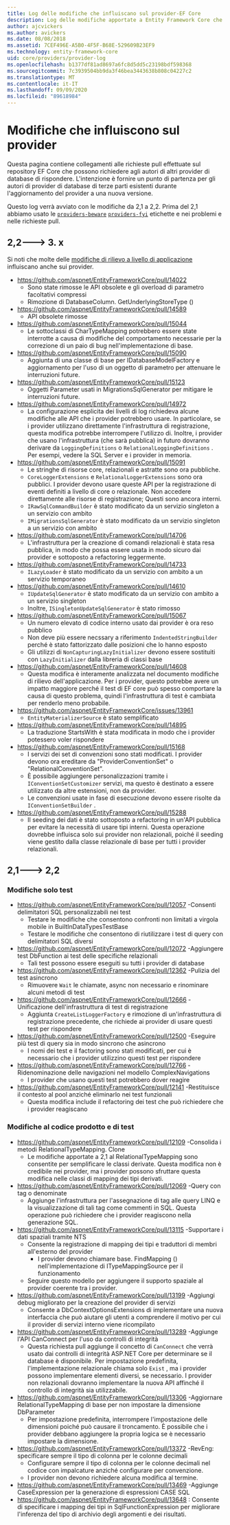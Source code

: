 ```yaml
---
title: Log delle modifiche che influiscano sul provider-EF Core
description: Log delle modifiche apportate a Entity Framework Core che incidono sui provider
author: ajcvickers
ms.author: avickers
ms.date: 08/08/2018
ms.assetid: 7CEF496E-A5B0-4F5F-B68E-529609B23EF9
ms.technology: entity-framework-core
uid: core/providers/provider-log
ms.openlocfilehash: b1377df81ad8697a6fc8d5dd5c23198bdf598368
ms.sourcegitcommit: 7c3939504bb9da3f46bea3443638b808c04227c2
ms.translationtype: MT
ms.contentlocale: it-IT
ms.lasthandoff: 09/09/2020
ms.locfileid: "89618984"
---
```

# <a name="provider-impacting-changes"></a>Modifiche che influiscono sul provider

Questa pagina contiene collegamenti alle richieste pull effettuate sul repository EF Core che possono richiedere agli autori di altri provider di database di rispondere. L'intenzione è fornire un punto di partenza per gli autori di provider di database di terze parti esistenti durante l'aggiornamento del provider a una nuova versione.

Questo log verrà avviato con le modifiche da 2,1 a 2,2. Prima del 2,1 abbiamo usato le [`providers-beware`](https://github.com/aspnet/EntityFrameworkCore/labels/providers-beware) [`providers-fyi`](https://github.com/aspnet/EntityFrameworkCore/labels/providers-fyi) etichette e nei problemi e nelle richieste pull.

## <a name="22-----3x"></a>2,2---> 3. x

Si noti che molte delle [modifiche di rilievo a livello di applicazione](xref:core/what-is-new/ef-core-3.x/breaking-changes) influiscano anche sui provider.

* <https://github.com/aspnet/EntityFrameworkCore/pull/14022>
  * Sono state rimosse le API obsolete e gli overload di parametro facoltativi compressi
  * Rimozione di DatabaseColumn. GetUnderlyingStoreType ()
* <https://github.com/aspnet/EntityFrameworkCore/pull/14589>
  * API obsolete rimosse
* <https://github.com/aspnet/EntityFrameworkCore/pull/15044>
  * Le sottoclassi di CharTypeMapping potrebbero essere state interrotte a causa di modifiche del comportamento necessarie per la correzione di un paio di bug nell'implementazione di base.
* <https://github.com/aspnet/EntityFrameworkCore/pull/15090>
  * Aggiunta di una classe di base per IDatabaseModelFactory e aggiornamento per l'uso di un oggetto di parametro per attenuare le interruzioni future.
* <https://github.com/aspnet/EntityFrameworkCore/pull/15123>
  * Oggetti Parameter usati in MigrationsSqlGenerator per mitigare le interruzioni future.
* <https://github.com/aspnet/EntityFrameworkCore/pull/14972>
  * La configurazione esplicita dei livelli di log richiedeva alcune modifiche alle API che i provider potrebbero usare. In particolare, se i provider utilizzano direttamente l'infrastruttura di registrazione, questa modifica potrebbe interrompere l'utilizzo di. Inoltre, i provider che usano l'infrastruttura (che sarà pubblica) in futuro dovranno derivare da `LoggingDefinitions` o `RelationalLoggingDefinitions` . Per esempi, vedere la SQL Server e i provider in memoria.
* <https://github.com/aspnet/EntityFrameworkCore/pull/15091>
  * Le stringhe di risorse core, relazionali e astratte sono ora pubbliche.
  * `CoreLoggerExtensions` e `RelationalLoggerExtensions` sono ora pubblici. I provider devono usare queste API per la registrazione di eventi definiti a livello di core o relazionale. Non accedere direttamente alle risorse di registrazione; Questi sono ancora interni.
  * `IRawSqlCommandBuilder` è stato modificato da un servizio singleton a un servizio con ambito
  * `IMigrationsSqlGenerator` è stato modificato da un servizio singleton a un servizio con ambito
* <https://github.com/aspnet/EntityFrameworkCore/pull/14706>
  * L'infrastruttura per la creazione di comandi relazionali è stata resa pubblica, in modo che possa essere usata in modo sicuro dai provider e sottoposto a refactoring leggermente.
* <https://github.com/aspnet/EntityFrameworkCore/pull/14733>
  * `ILazyLoader` è stato modificato da un servizio con ambito a un servizio temporaneo
* <https://github.com/aspnet/EntityFrameworkCore/pull/14610>
  * `IUpdateSqlGenerator` è stato modificato da un servizio con ambito a un servizio singleton
  * Inoltre, `ISingletonUpdateSqlGenerator` è stato rimosso
* <https://github.com/aspnet/EntityFrameworkCore/pull/15067>
  * Un numero elevato di codice interno usato dai provider è ora reso pubblico
  * Non deve più essere necssary a riferimento `IndentedStringBuilder` perché è stato fattorizzato dalle posizioni che lo hanno esposto
  * Gli utilizzi di `NonCapturingLazyInitializer` devono essere sostituiti con `LazyInitializer` dalla libreria di classi base
* <https://github.com/aspnet/EntityFrameworkCore/pull/14608>
  * Questa modifica è interamente analizzata nel documento modifiche di rilievo dell'applicazione. Per i provider, questo potrebbe avere un impatto maggiore perché il test di EF core può spesso comportare la causa di questo problema, quindi l'infrastruttura di test è cambiata per renderlo meno probabile.
* <https://github.com/aspnet/EntityFrameworkCore/issues/13961>
  * `EntityMaterializerSource` è stato semplificato
* <https://github.com/aspnet/EntityFrameworkCore/pull/14895>
  * La traduzione StartsWith è stata modificata in modo che i provider potessero voler rispondere
* <https://github.com/aspnet/EntityFrameworkCore/pull/15168>
  * I servizi dei set di convenzioni sono stati modificati. I provider devono ora ereditare da "ProviderConventionSet" o "RelationalConventionSet".
  * È possibile aggiungere personalizzazioni tramite i `IConventionSetCustomizer` servizi, ma questo è destinato a essere utilizzato da altre estensioni, non da provider.
  * Le convenzioni usate in fase di esecuzione devono essere risolte da `IConventionSetBuilder` .
* <https://github.com/aspnet/EntityFrameworkCore/pull/15288>
  * Il seeding dei dati è stato sottoposto a refactoring in un'API pubblica per evitare la necessità di usare tipi interni. Questa operazione dovrebbe influisca solo sui provider non relazionali, poiché il seeding viene gestito dalla classe relazionale di base per tutti i provider relazionali.

## <a name="21-----22"></a>2,1---> 2,2

### <a name="test-only-changes"></a>Modifiche solo test

* <https://github.com/aspnet/EntityFrameworkCore/pull/12057> -Consenti delimitatori SQL personalizzabili nei test
  * Testare le modifiche che consentono confronti non limitati a virgola mobile in BuiltInDataTypesTestBase
  * Testare le modifiche che consentono di riutilizzare i test di query con delimitatori SQL diversi
* <https://github.com/aspnet/EntityFrameworkCore/pull/12072> -Aggiungere test DbFunction ai test delle specifiche relazionali
  * Tali test possono essere eseguiti su tutti i provider di database
* <https://github.com/aspnet/EntityFrameworkCore/pull/12362> -Pulizia del test asincrono
  * Rimuovere `Wait` le chiamate, async non necessario e rinominare alcuni metodi di test
* <https://github.com/aspnet/EntityFrameworkCore/pull/12666> -Unificazione dell'infrastruttura di test di registrazione
  * Aggiunta `CreateListLoggerFactory` e rimozione di un'infrastruttura di registrazione precedente, che richiede ai provider di usare questi test per rispondere
* <https://github.com/aspnet/EntityFrameworkCore/pull/12500> -Eseguire più test di query sia in modo sincrono che asincrono
  * I nomi dei test e il factoring sono stati modificati, per cui è necessario che i provider utilizzino questi test per rispondere
* <https://github.com/aspnet/EntityFrameworkCore/pull/12766> -Ridenominazione delle navigazioni nel modello ComplexNavigations
  * I provider che usano questi test potrebbero dover reagire
* <https://github.com/aspnet/EntityFrameworkCore/pull/12141> -Restituisce il contesto al pool anziché eliminarlo nei test funzionali
  * Questa modifica include il refactoring dei test che può richiedere che i provider reagiscano

### <a name="test-and-product-code-changes"></a>Modifiche al codice prodotto e di test

* <https://github.com/aspnet/EntityFrameworkCore/pull/12109> -Consolida i metodi RelationalTypeMapping. Clone
  * Le modifiche apportate a 2,1 al RelationalTypeMapping sono consentite per semplificare le classi derivate. Questa modifica non è credibile nei provider, ma i provider possono sfruttare questa modifica nelle classi di mapping dei tipi derivati.
* <https://github.com/aspnet/EntityFrameworkCore/pull/12069> -Query con tag o denominate
  * Aggiunge l'infrastruttura per l'assegnazione di tag alle query LINQ e la visualizzazione di tali tag come commenti in SQL. Questa operazione può richiedere che i provider reagiscono nella generazione SQL.
* <https://github.com/aspnet/EntityFrameworkCore/pull/13115> -Supportare i dati spaziali tramite NTS
  * Consente la registrazione di mapping dei tipi e traduttori di membri all'esterno del provider
    * I provider devono chiamare base. FindMapping () nell'implementazione di ITypeMappingSource per il funzionamento
  * Seguire questo modello per aggiungere il supporto spaziale al provider coerente tra i provider.
* <https://github.com/aspnet/EntityFrameworkCore/pull/13199> -Aggiungi debug migliorato per la creazione del provider di servizi
  * Consente a DbContextOptionsExtensions di implementare una nuova interfaccia che può aiutare gli utenti a comprendere il motivo per cui il provider di servizi interno viene ricompilato
* <https://github.com/aspnet/EntityFrameworkCore/pull/13289> -Aggiunge l'API CanConnect per l'uso da controlli di integrità
  * Questa richiesta pull aggiunge il concetto di `CanConnect` che verrà usato dai controlli di integrità ASP.NET Core per determinare se il database è disponibile. Per impostazione predefinita, l'implementazione relazionale chiama solo `Exist` , ma i provider possono implementare elementi diversi, se necessario. I provider non relazionali dovranno implementare la nuova API affinché il controllo di integrità sia utilizzabile.
* <https://github.com/aspnet/EntityFrameworkCore/pull/13306> -Aggiornare RelationalTypeMapping di base per non impostare la dimensione DbParameter
  * Per impostazione predefinita, interrompere l'impostazione delle dimensioni poiché può causare il troncamento. È possibile che i provider debbano aggiungere la propria logica se è necessario impostare la dimensione.
* <https://github.com/aspnet/EntityFrameworkCore/pull/13372> -RevEng: specificare sempre il tipo di colonna per le colonne decimali
  * Configurare sempre il tipo di colonna per le colonne decimali nel codice con impalcature anziché configurare per convenzione.
  * I provider non devono richiedere alcuna modifica al termine.
* <https://github.com/aspnet/EntityFrameworkCore/pull/13469> -Aggiunge CaseExpression per la generazione di espressioni CASE SQL
* <https://github.com/aspnet/EntityFrameworkCore/pull/13648> : Consente di specificare i mapping dei tipi in SqlFunctionExpression per migliorare l'inferenza del tipo di archivio degli argomenti e dei risultati.
